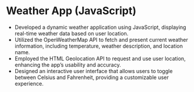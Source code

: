 # Weather App (JavaScript) 
- Developed a dynamic weather application using JavaScript, displaying real-time weather data based on user location.
- Utilized the OpenWeatherMap API to fetch and present current weather information, including temperature, weather description, and location name.
- Employed the HTML Geolocation API to request and use user location, enhancing the app’s usability and accuracy.
- Designed an interactive user interface that allows users to toggle between Celsius and Fahrenheit, providing a customizable user experience.
